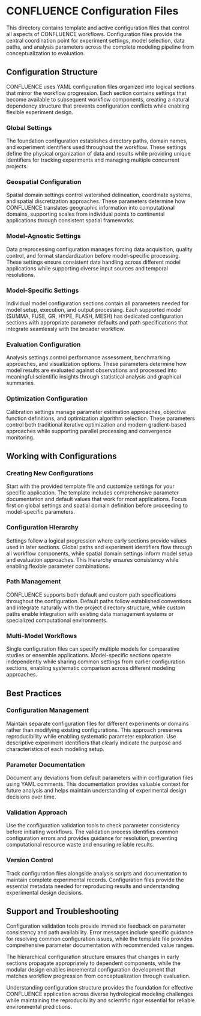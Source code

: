 # CONFLUENCE Configuration Files

This directory contains template and active configuration files that control all aspects of CONFLUENCE workflows. Configuration files provide the central coordination point for experiment settings, model selection, data paths, and analysis parameters across the complete modeling pipeline from conceptualization to evaluation.

## Configuration Structure

CONFLUENCE uses YAML configuration files organized into logical sections that mirror the workflow progression. Each section contains settings that become available to subsequent workflow components, creating a natural dependency structure that prevents configuration conflicts while enabling flexible experiment design.

### Global Settings
The foundation configuration establishes directory paths, domain names, and experiment identifiers used throughout the workflow. These settings define the physical organization of data and results while providing unique identifiers for tracking experiments and managing multiple concurrent projects.

### Geospatial Configuration
Spatial domain settings control watershed delineation, coordinate systems, and spatial discretization approaches. These parameters determine how CONFLUENCE translates geographic information into computational domains, supporting scales from individual points to continental applications through consistent spatial frameworks.

### Model-Agnostic Settings
Data preprocessing configuration manages forcing data acquisition, quality control, and format standardization before model-specific processing. These settings ensure consistent data handling across different model applications while supporting diverse input sources and temporal resolutions.

### Model-Specific Settings
Individual model configuration sections contain all parameters needed for model setup, execution, and output processing. Each supported model (SUMMA, FUSE, GR, HYPE, FLASH, MESH) has dedicated configuration sections with appropriate parameter defaults and path specifications that integrate seamlessly with the broader workflow.

### Evaluation Configuration
Analysis settings control performance assessment, benchmarking approaches, and visualization options. These parameters determine how model results are evaluated against observations and processed into meaningful scientific insights through statistical analysis and graphical summaries.

### Optimization Configuration
Calibration settings manage parameter estimation approaches, objective function definitions, and optimization algorithm selection. These parameters control both traditional iterative optimization and modern gradient-based approaches while supporting parallel processing and convergence monitoring.

## Working with Configurations

### Creating New Configurations
Start with the provided template file and customize settings for your specific application. The template includes comprehensive parameter documentation and default values that work for most applications. Focus first on global settings and spatial domain definition before proceeding to model-specific parameters.

### Configuration Hierarchy
Settings follow a logical progression where early sections provide values used in later sections. Global paths and experiment identifiers flow through all workflow components, while spatial domain settings inform model setup and evaluation approaches. This hierarchy ensures consistency while enabling flexible parameter combinations.

### Path Management
CONFLUENCE supports both default and custom path specifications throughout the configuration. Default paths follow established conventions and integrate naturally with the project directory structure, while custom paths enable integration with existing data management systems or specialized computational environments.

### Multi-Model Workflows
Single configuration files can specify multiple models for comparative studies or ensemble applications. Model-specific sections operate independently while sharing common settings from earlier configuration sections, enabling systematic comparison across different modeling approaches.

## Best Practices

### Configuration Management
Maintain separate configuration files for different experiments or domains rather than modifying existing configurations. This approach preserves reproducibility while enabling systematic parameter exploration. Use descriptive experiment identifiers that clearly indicate the purpose and characteristics of each modeling setup.

### Parameter Documentation
Document any deviations from default parameters within configuration files using YAML comments. This documentation provides valuable context for future analysis and helps maintain understanding of experimental design decisions over time.

### Validation Approach
Use the configuration validation tools to check parameter consistency before initiating workflows. The validation process identifies common configuration errors and provides guidance for resolution, preventing computational resource waste and ensuring reliable results.

### Version Control
Track configuration files alongside analysis scripts and documentation to maintain complete experimental records. Configuration files provide the essential metadata needed for reproducing results and understanding experimental design decisions.

## Support and Troubleshooting

Configuration validation tools provide immediate feedback on parameter consistency and path availability. Error messages include specific guidance for resolving common configuration issues, while the template file provides comprehensive parameter documentation with recommended value ranges.

The hierarchical configuration structure ensures that changes in early sections propagate appropriately to dependent components, while the modular design enables incremental configuration development that matches workflow progression from conceptualization through evaluation.

Understanding configuration structure provides the foundation for effective CONFLUENCE application across diverse hydrological modeling challenges while maintaining the reproducibility and scientific rigor essential for reliable environmental predictions.